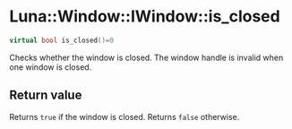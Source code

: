 # Luna::Window::IWindow::is_closed

```c++
virtual bool is_closed()=0
```

Checks whether the window is closed. The window handle is invalid when one window is closed. 



## Return value
Returns `true` if the window is closed. Returns `false` otherwise. 

